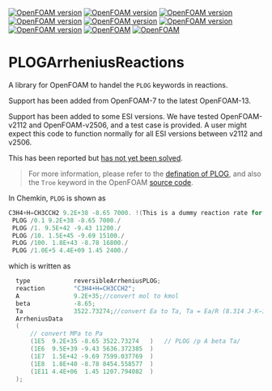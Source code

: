 [![OpenFOAM version](https://img.shields.io/badge/OpenFOAM-7-brightgreen)](https://github.com/OpenFOAM/OpenFOAM-7)
[![OpenFOAM version](https://img.shields.io/badge/OpenFOAM-8-brightgreen)](https://github.com/OpenFOAM/OpenFOAM-8)
[![OpenFOAM version](https://img.shields.io/badge/OpenFOAM-9-brightgreen)](https://github.com/OpenFOAM/OpenFOAM-9)
[![OpenFOAM version](https://img.shields.io/badge/OpenFOAM-10-brightgreen)](https://github.com/OpenFOAM/OpenFOAM-10)
[![OpenFOAM version](https://img.shields.io/badge/OpenFOAM-11-brightgreen)](https://github.com/OpenFOAM/OpenFOAM-11)
[![OpenFOAM version](https://img.shields.io/badge/OpenFOAM-12-brightgreen)](https://github.com/OpenFOAM/OpenFOAM-12)
[![OpenFOAM version](https://img.shields.io/badge/OpenFOAM-13-brightgreen)](https://github.com/OpenFOAM/OpenFOAM-13)
[![OpenFOAM](https://img.shields.io/badge/OpenFOAM-v2112-blue)](https://www.openfoam.com/news/main-news/openfoam-v2112)
[![OpenFOAM](https://img.shields.io/badge/OpenFOAM-v2506-blue)](https://www.openfoam.com/news/main-news/openfoam-v2506)


# PLOGArrheniusReactions
A library for OpenFOAM to handel the `PLOG` keywords in reactions. 

Support has been added from OpenFOAM-7 to the latest OpenFOAM-13.

Support has been added to some ESI versions. We have tested OpenFOAM-v2112 and OpenFOAM-v2506, and a test case is provided.
A user might expect this code to function normally for all ESI versions between v2112 and v2506.

This has been reported but [has not yet been solved](https://bugs.openfoam.org/view.php?id=3523).

> For more information, please refer to the [defination of PLOG](http://engine.princeton.edu/modelreduction/PLOG-documents/PLOG-software_distribution.pdf), and also the `Troe` keyword in the OpenFOAM [source code](https://github.com/OpenFOAM/OpenFOAM-8/blob/master/src/thermophysicalModels/specie/reaction/reactionRate/fallOffFunctions/TroeFallOffFunction/TroeFallOffFunction.H).

In Chemkin, `PLOG` is shown as
```C++
C3H4+H=CH3CCH2 9.2E+38 -8.65 7000. !(This is a dummy reaction rate for Chemkin) 
 PLOG /0.1 9.2E+38 -8.65 7000./ 
 PLOG /1. 9.5E+42 -9.43 11200./ 
 PLOG /10. 1.5E+45 -9.69 15100./ 
 PLOG /100. 1.8E+43 -8.78 16800./ 
 PLOG /1.0E+5 4.4E+09 1.45 2400./ 
```

which is written as
```C++
  type            reversibleArrheniusPLOG;
  reaction        "C3H4+H=CH3CCH2";
  A               9.2E+35;//convert mol to kmol
  beta            -8.65;
  Ta              3522.73274;//convert Ea to Ta, Ta = Ea/R (8.314 J⋅K−1⋅mol−1), cal to J (4.18400 J/cal)
  ArrheniusData
  (
      // convert MPa to Pa
      (1E5  9.2E+35 -8.65 3522.73274   )   // PLOG /p A beta Ta/
      (1E6  9.5E+39 -9.43 5636.372385  )
      (1E7  1.5E+42 -9.69 7599.037769  )
      (1E8  1.8E+40 -8.78 8454.558577  )
      (1E11 4.4E+06  1.45 1207.794082  )
  );
```
